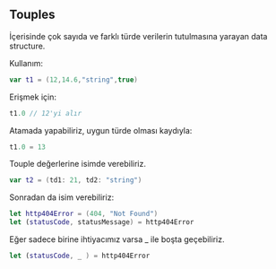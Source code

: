 ## Touples

İçerisinde çok sayıda ve farklı türde verilerin tutulmasına yarayan data structure.

Kullanım:

```swift
var t1 = (12,14.6,"string",true)
```

Erişmek için:

```swift
t1.0 // 12'yi alır
```

Atamada yapabiliriz, uygun türde olması kaydıyla:

```swift
t1.0 = 13
```

Touple değerlerine isimde verebiliriz.

```swift
var t2 = (td1: 21, td2: "string")
```

Sonradan da isim verebiliriz:

```swift
let http404Error = (404, "Not Found")
let (statusCode, statusMessage) = http404Error
```

Eğer sadece birine ihtiyacımız varsa _ ile boşta geçebiliriz.

```swift
let (statusCode, _ ) = http404Error
```



